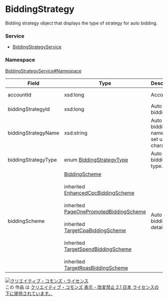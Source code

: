 # BiddingStrategy
Bidding strategy object that displays the type of strategy for auto bidding. 
### Service
+ [BiddingStrategyService](../../services/BiddingStrategyService.md)

### Namespace
[BiddingStrategyService#Namespace](../../services/BiddingStrategyService.md#namespace)

| Field | Type | Description | ADD | SET | REMOVE | 
|---|---|---|---|---|---|
| accountId| xsd:long| Account ID.| Req| Req<br>(notupdatable)| Req<br>(notupdatable) |
| biddingStrategyId| xsd:long| Auto bidding ID.| ─| Req<br>(notupdatable)| Req<br>(notupdatable) |
| biddingStrategyName| xsd:string| Auto bidding name. (Can set up to 50 characters.)| Req| Opt<br>                        (updatable)| ─ |
| biddingStrategyType| enum <a href="BiddingStrategyType.md">BiddingStrategyType</a>| Auto bidding type.| ─| ─| ─ |
| biddingScheme| <a href="BiddingScheme.md">BiddingScheme</a><br><br> inherited <a href="EnhancedCpcBiddingScheme.md">EnhancedCpcBiddingScheme</a><br><br> inherited <a href="PageOnePromotedBiddingScheme.md">PageOnePromotedBiddingScheme </a><br><br> inherited <a href="TargetCpaBiddingScheme.md">TargetCpaBiddingScheme</a><br><br> inherited <a href="TargetSpendBiddingScheme.md">TargetSpendBiddingScheme</a><br><br> inherited <a href="TargetRoasBiddingScheme.md">TargetRoasBiddingScheme</a>| Auto bidding details| Req| Opt<br>(updatable)| ─ |

<a rel="license" href="http://creativecommons.org/licenses/by-nd/2.1/jp/"><img alt="クリエイティブ・コモンズ・ライセンス" style="border-width:0" src="https://i.creativecommons.org/l/by-nd/2.1/jp/88x31.png" /></a><br />この 作品 は <a rel="license" href="http://creativecommons.org/licenses/by-nd/2.1/jp/">クリエイティブ・コモンズ 表示 - 改変禁止 2.1 日本 ライセンスの下に提供されています。</a>
